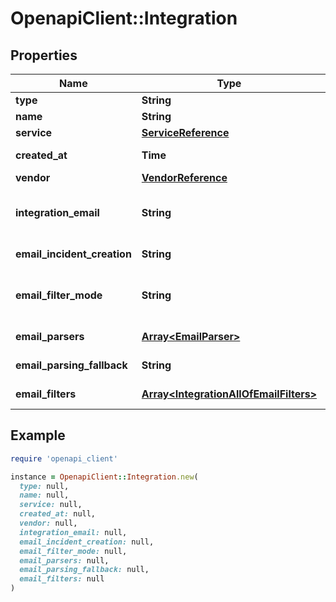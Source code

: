 # OpenapiClient::Integration

## Properties

| Name | Type | Description | Notes |
| ---- | ---- | ----------- | ----- |
| **type** | **String** |  | [optional] |
| **name** | **String** | The name of this integration. | [optional] |
| **service** | [**ServiceReference**](ServiceReference.md) |  | [optional] |
| **created_at** | **Time** | The date/time when this integration was created. | [optional][readonly] |
| **vendor** | [**VendorReference**](VendorReference.md) |  | [optional] |
| **integration_email** | **String** | Specify for generic_email_inbound_integration. Must be set to an email address @your-subdomain.pagerduty.com | [optional] |
| **email_incident_creation** | **String** | Specify for generic_email_inbound_integration | [optional] |
| **email_filter_mode** | **String** | Specify for generic_email_inbound_integration. May override email_incident_creation | [optional] |
| **email_parsers** | [**Array&lt;EmailParser&gt;**](EmailParser.md) | Specify for generic_email_inbound_integration. | [optional] |
| **email_parsing_fallback** | **String** | Specify for generic_email_inbound_integration. | [optional] |
| **email_filters** | [**Array&lt;IntegrationAllOfEmailFilters&gt;**](IntegrationAllOfEmailFilters.md) | Specify for generic_email_inbound_integration. | [optional] |

## Example

```ruby
require 'openapi_client'

instance = OpenapiClient::Integration.new(
  type: null,
  name: null,
  service: null,
  created_at: null,
  vendor: null,
  integration_email: null,
  email_incident_creation: null,
  email_filter_mode: null,
  email_parsers: null,
  email_parsing_fallback: null,
  email_filters: null
)
```

